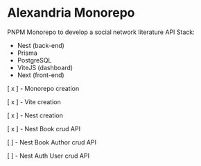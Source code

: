 # Alexandria Monorepo

PNPM Monorepo to develop a social network literature API
Stack:
* Nest (back-end)
* Prisma
* PostgreSQL
* ViteJS (dashboard)
* Next (front-end)

[ x ] - Monorepo creation

[ x ] - Vite creation

[ x ] - Nest creation

[ x ] - Nest Book crud API

[  ] - Nest Book Author crud API

[ ] - Nest Auth User crud API
